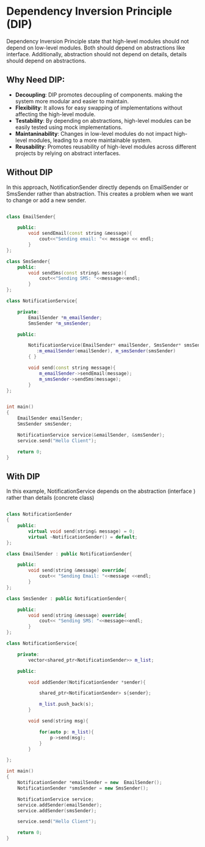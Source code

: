 # Dependency Inversion Principle (DIP)

Dependency Inversion Principle state that high-level modules should not depend on low-level modules. Both should depend on abstractions like interface. Additionally, abstraction should not depend on details, details should depend on abstractions.

## Why Need DIP:

- **Decoupling**: DIP promotes decoupling of components. making the system more modular and easier to maintain.
- **Flexibility**: It allows for easy swapping of implementations without affecting the high-level module.
- **Testability**: By depending on abstractions, high-level modules can be easily tested using mock implementations.
- **Maintaninability**: Changes in low-level modules do not impact high-level modules, leading to a more maintainable system.
- **Reusability**: Promotes reusability of high-level modules across different projects by relying on abstract interfaces.

## Without DIP

In this approach, NotificationSender directly depends on EmailSender or SmsSender rather than abstraction. This creates a problem when we want to change or add a new sender.

```cpp

class EmailSender{

    public:
        void sendEmail(const string &message){
            cout<<"Sending email: "<< message << endl;
        }
};

class SmsSender{
    public:
        void sendSms(const string& message){
            cout<<"Sending SMS: "<<message<<endl;
        }
};

class NotificationService{

    private:
        EmailSender *m_emailSender;
        SmsSender *m_smsSender;

    public:

        NotificationService(EmailSender* emailSender, SmsSender* smsSender)
           :m_emailSender(emailSender), m_smsSender(smsSender)
        { }

        void send(const string message){
            m_emailSender->sendEmail(message);
            m_smsSender->sendSms(message);
        }
};


int main()
{
    EmailSender emailSender;
    SmsSender smsSender;

    NotificationService service(&emailSender, &smsSender);
    service.send("Hello Client");

    return 0;
}

```

## With DIP

In this example, NotificationService depends on the abstraction (interface ) rather than details (concrete class)

```cpp

class NotificationSender
{
    public:
        virtual void send(string& message) = 0;
        virtual ~NotificationSender() = default;
};

class EmailSender : public NotificationSender{

    public:
        void send(string &message) override{
            cout<< "Sending Email: "<<message <<endl;
        }
};

class SmsSender : public NotificationSender{

    public:
        void send(string &message) override{
            cout<< "Sending SMS: "<<message<<endl;
        }
};

class NotificationService{

    private:
        vector<shared_ptr<NotificationSender>> m_list;

    public:

        void addSender(NotificationSender *sender){

            shared_ptr<NotificationSender> s{sender};

            m_list.push_back(s);
        }

        void send(string msg){

            for(auto p: m_list){
                p->send(msg);
            }
        }

};

int main()
{
    NotificationSender *emailSender = new  EmailSender();
    NotificationSender *smsSender = new SmsSender();

    NotificationService service;
    service.addSender(emailSender);
    service.addSender(smsSender);

    service.send("Hello Client");

    return 0;
}

```
